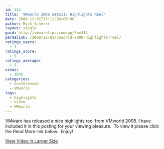 ```yaml
---
id: 314
title: 'VMworld 2008 &#8211; Highlights Reel'
date: 2008-12-01T17:11:04+00:00
author: Rick Scherer
layout: single
guid: http://vmwaretips.com/wp/?p=314
permalink: /2008/12/01/vmworld-2008-highlights-reel/
ratings_users:
  - 1
ratings_score:
  - 5
ratings_average:
  - 5
views:
  - 1845
categories:
  - Conferences
  - VMworld
tags:
  - highlights
  - video
  - VMworld
---
```

VMware has released a nice highlights reel from VMworld 2008. I have included it in this posting for your viewing pleasure.  To view it please click the Read More link below.  Enjoy!

<!--more-->


  
<a href="http://download3.vmware.com/vmworld/2008/vmworld2008_highlights.html" target="_blank">View Video in Larger Size</a>